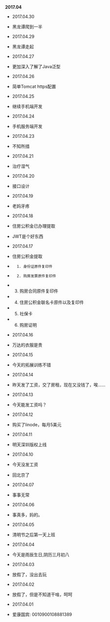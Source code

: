 **2017.04**

* 2017.04.30
*    黑龙谭爬到一半

* 2017.04.29
*    黑龙谭走起

* 2017.04.27
*    更加深入了解了Java泛型

* 2017.04.26
*    简单Tomcat https配置

* 2017.04.25
*    继续手机端开发

* 2017.04.24
*    手机服务端开发

* 2017.04.23
*    不知所措

* 2017.04.21
*    治疗湿气 

* 2017.04.20
*    接口设计

* 2017.04.19
*    老妈牙疼

* 2017.04.18
*    住房公积金已办理提取
*    JWT是个好东西

* 2017.04.17
*    住房公积金提取
*    	1. 身份证原件复印件
*       2. 购房发票原件复印件
*	3. 购房合同原件复印件
*	4. 住房公积金联名卡原件以及复印件
*	5. 社保卡
*	6. 购房证明

* 2017.04.16
*    万达的衣服是贵

* 2017.04.15
*    今天的拓展训练不错

* 2017.04.14
*    昨天发了工资，交了房租，现在又没钱了，唉......

* 2017.04.13
*    今天能发工资吗？

* 2017.04.12
*    购买了linode，每月5美元

* 2017.04.11
*    明天深圳版权上线

* 2017.04.10
*    今天没发工资
*    回北京了

* 2017.04.07
*    事事无常

* 2017.04.06
*   事真多，妈的。

* 2017.04.05
*   清明节之后第一天上班

* 2017.04.04
*   今天是雨辰生日,阴历三月初八

* 2017.04.03
*   放假了，没出去玩

* 2017.04.02
*   放假了，但是不知道干啥，呵呵

* 2017.04.01
* 爱康国宾: 0010900108881389
